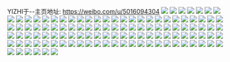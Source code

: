 YIZHI于--主页地址: https://weibo.com/u/5016094304 
![](https://wx4.sinaimg.cn/mw2000/005tt1gQly1h9fa48wzuwj30u0140gtf.jpg) 
![](https://wx4.sinaimg.cn/mw2000/005tt1gQly1h9fa47mmyvj30u0140n3i.jpg) 
![](https://wx4.sinaimg.cn/mw2000/005tt1gQly1h9fa4adredj30u01hc7fa.jpg) 
![](https://wx4.sinaimg.cn/mw2000/005tt1gQly1h9fa48al8lj30u02i41kx.jpg) 
![](https://wx4.sinaimg.cn/mw2000/005tt1gQly1h9fa49j1yvj30u01407ct.jpg) 
![](https://wx4.sinaimg.cn/mw2000/005tt1gQly1h9fa48nauoj30u0141dnd.jpg) 
![](https://wx4.sinaimg.cn/mw2000/005tt1gQly1h9fa49892oj30u0140dqu.jpg) 
![](https://wx4.sinaimg.cn/mw2000/005tt1gQly1h9fa47ccdhj30u01t3wp6.jpg) 
![](https://wx4.sinaimg.cn/mw2000/005tt1gQly1h9fa49yr8cj30u010wn8o.jpg) 
![](https://wx4.sinaimg.cn/mw2000/005tt1gQly1h6r46wpz4kj31400u00wz.jpg) 
![](https://wx4.sinaimg.cn/mw2000/005tt1gQly1h6r46xhugcj31cs0rfjzb.jpg) 
![](https://wx4.sinaimg.cn/mw2000/005tt1gQly1h6r46x8oz9j31400u0gwk.jpg) 
![](https://wx4.sinaimg.cn/mw2000/005tt1gQly1h6r46y04xsj30u01407hu.jpg) 
![](https://wx4.sinaimg.cn/mw2000/005tt1gQly1h6r46wzkcmj31400u0n72.jpg) 
![](https://wx4.sinaimg.cn/mw2000/005tt1gQly1h6r46wf7pqj30u012macd.jpg) 
![](https://wx4.sinaimg.cn/mw2000/005tt1gQly1h5ft3in0v6j312l0u0tex.jpg) 
![](https://wx4.sinaimg.cn/mw2000/005tt1gQly1h5ft3jxkp0j30u014012x.jpg) 
![](https://wx4.sinaimg.cn/mw2000/005tt1gQly1h2m1kj1uo0j30u01404bg.jpg) 
![](https://wx4.sinaimg.cn/mw2000/005tt1gQly1h1wjv9snpyj32c0340npe.jpg) 
![](https://wx4.sinaimg.cn/mw2000/005tt1gQly1h1wjv7r95vj33402c0e82.jpg) 
![](https://wx4.sinaimg.cn/mw2000/005tt1gQly1h1wjvjcfekj31o0280kjm.jpg) 
![](https://wx4.sinaimg.cn/mw2000/005tt1gQly1h1wjvh518dj31o0280npd.jpg) 
![](https://wx4.sinaimg.cn/mw2000/005tt1gQly1h1wjvdahgkj32c03401kz.jpg) 
![](https://wx4.sinaimg.cn/mw2000/005tt1gQly1h1wjvbg1bbj31o0280u0x.jpg) 
![](https://wx4.sinaimg.cn/mw2000/005tt1gQly1gzourtan3jj32bt2phkjn.jpg) 
![](https://wx4.sinaimg.cn/mw2000/005tt1gQly1gzous20usej32c0340u0z.jpg) 
![](https://wx4.sinaimg.cn/mw2000/005tt1gQly1gzous51708j31lk27zu0x.jpg) 
![](https://wx4.sinaimg.cn/mw2000/005tt1gQly1gzdfgw0rggj31o0280kjm.jpg) 
![](https://wx4.sinaimg.cn/mw2000/005tt1gQly1gzdfgtyk7ij32wt2c0b2c.jpg) 
![](https://wx4.sinaimg.cn/mw2000/005tt1gQly1gz9n3a6x4cj31nq2204qq.jpg) 
![](https://wx4.sinaimg.cn/mw2000/005tt1gQly1gz9n38bdyvj33402c01l0.jpg) 
![](https://wx4.sinaimg.cn/mw2000/005tt1gQly1gz9n3bw5ajj322s2b87wi.jpg) 
![](https://wx4.sinaimg.cn/mw2000/005tt1gQly1gz9n3fc43cj31o02801ky.jpg) 
![](https://wx4.sinaimg.cn/mw2000/005tt1gQly1gyem2fmqpmj31o0280x6p.jpg) 
![](https://wx4.sinaimg.cn/mw2000/005tt1gQly1gyem2m453zj32aw2xqx6q.jpg) 
![](https://wx4.sinaimg.cn/mw2000/005tt1gQly1gyem2efjspj31o02801ky.jpg) 
![](https://wx4.sinaimg.cn/mw2000/005tt1gQly1gyem2k91ntj32c03407wk.jpg) 
![](https://wx4.sinaimg.cn/mw2000/005tt1gQly1gyem2ru76hj32c0340kjn.jpg) 
![](https://wx4.sinaimg.cn/mw2000/005tt1gQly1gyem2hqhctj32c0340e83.jpg) 
![](https://wx4.sinaimg.cn/mw2000/005tt1gQly1gyem2op8bbj31o02807wi.jpg) 
![](https://wx4.sinaimg.cn/mw2000/005tt1gQly1gyem2n775gj31ho1zkhdt.jpg) 
![](https://wx4.sinaimg.cn/mw2000/005tt1gQly1gxyhbc3ya7j31xm21khdt.jpg) 
![](https://wx4.sinaimg.cn/mw2000/005tt1gQly1gxyhbilmx1j31o0280u0x.jpg) 
![](https://wx4.sinaimg.cn/mw2000/005tt1gQly1gxyhb5ia4dj33402c0hdw.jpg) 
![](https://wx4.sinaimg.cn/mw2000/005tt1gQly1gxyhbseo9uj31o0280npd.jpg) 
![](https://wx4.sinaimg.cn/mw2000/005tt1gQly1gut5a4r01pj60u01hckgl02.jpg) 
![](https://wx4.sinaimg.cn/mw2000/005tt1gQly1gut5a6a4crj62c0340qv802.jpg) 
![](https://wx4.sinaimg.cn/mw2000/005tt1gQly1gut5a496fej62c0340x6r02.jpg) 
![](https://wx4.sinaimg.cn/mw2000/005tt1gQly1gut5a7d2yqj31o02801ky.jpg) 
![](https://wx4.sinaimg.cn/mw2000/005tt1gQly1gu63kz3ewqj62c0340hdx02.jpg) 
![](https://wx4.sinaimg.cn/mw2000/005tt1gQly1gu63kjvpwuj61o0280x6p02.jpg) 
![](https://wx4.sinaimg.cn/mw2000/005tt1gQly1gu63l91htwj63402c0e8402.jpg) 
![](https://wx4.sinaimg.cn/mw2000/005tt1gQly1gu63la04crj60u014zdoa02.jpg) 
![](https://wx4.sinaimg.cn/mw2000/005tt1gQly1gu63ls6aihj62c0340u1102.jpg) 
![](https://wx4.sinaimg.cn/mw2000/005tt1gQly1gtvg0uub72j62801o07wi02.jpg) 
![](https://wx4.sinaimg.cn/mw2000/005tt1gQly1gstjw0t7k4j32ac340x6q.jpg) 
![](https://wx4.sinaimg.cn/mw2000/005tt1gQly1gstjw5n62rj32c0340x6p.jpg) 
![](https://wx4.sinaimg.cn/mw2000/005tt1gQly1gstjwapeylj32c0340b2c.jpg) 
![](https://wx4.sinaimg.cn/mw2000/005tt1gQly1gstjw2l570j31o0280e81.jpg) 
![](https://wx4.sinaimg.cn/mw2000/005tt1gQly1gstjwcrxx0j32c034xqv5.jpg) 
![](https://wx4.sinaimg.cn/mw2000/005tt1gQly1gstjw45bqyj31ho1zkhdt.jpg) 
![](https://wx4.sinaimg.cn/mw2000/005tt1gQly1gstjwerxwpj33402c0hdu.jpg) 
![](https://wx4.sinaimg.cn/mw2000/005tt1gQly1gstjwhj3bfj33402c0u0y.jpg) 
![](https://wx4.sinaimg.cn/mw2000/005tt1gQly1gstjvxulf5j31ho1zkkjm.jpg) 
![](https://wx4.sinaimg.cn/mw2000/005tt1gQgy1gpa3syxp2pj328o3404qq.jpg) 
![](https://wx4.sinaimg.cn/mw2000/005tt1gQgy1gpa3ss5mmsj323e2ruhdt.jpg) 
![](https://wx4.sinaimg.cn/mw2000/005tt1gQgy1gpa3stwxucj33402c0b2b.jpg) 
![](https://wx4.sinaimg.cn/mw2000/005tt1gQgy1gpa3suttxnj31un1amb1v.jpg) 
![](https://wx4.sinaimg.cn/mw2000/005tt1gQgy1gpa3sxh9joj32c0340kjm.jpg) 
![](https://wx4.sinaimg.cn/mw2000/005tt1gQgy1gpa3szfw6vj31400u0dqr.jpg) 
![](https://wx4.sinaimg.cn/mw2000/005tt1gQgy1gpa3sw618lj33402c07wi.jpg) 
![](https://wx4.sinaimg.cn/mw2000/005tt1gQgy1gpa3szvvslj31600tyh0b.jpg) 
![](https://wx4.sinaimg.cn/mw2000/005tt1gQly1gpbgcqbyzqj31o02804qp.jpg) 
![](https://wx4.sinaimg.cn/mw2000/005tt1gQly1gn74jnmp8cj326h26h7wk.jpg) 
![](https://wx4.sinaimg.cn/mw2000/005tt1gQly1gms29put2fj33402c07wk.jpg) 
![](https://wx4.sinaimg.cn/mw2000/005tt1gQly1gms29xlvbkj31ho1vzb2a.jpg) 
![](https://wx4.sinaimg.cn/mw2000/005tt1gQly1gm0f6ijqbrj31o02804qq.jpg) 
![](https://wx4.sinaimg.cn/mw2000/005tt1gQly1gm0f78xjvnj333z25ix6r.jpg) 
![](https://wx4.sinaimg.cn/mw2000/005tt1gQly1gm0f6p2tyej31o02801ky.jpg) 
![](https://wx4.sinaimg.cn/mw2000/005tt1gQly1gm0f76su5ij30qw14l7bi.jpg) 
![](https://wx4.sinaimg.cn/mw2000/005tt1gQly1gj1x6kbdj1j31o0280x6p.jpg) 
![](https://wx4.sinaimg.cn/mw2000/005tt1gQly1gj1x6mth5nj31o0280x6p.jpg) 
![](https://wx4.sinaimg.cn/mw2000/005tt1gQly1giere8l76zj31o0280b29.jpg) 
![](https://wx4.sinaimg.cn/mw2000/005tt1gQly1ghzubg337sj30u0140ae6.jpg) 
![](https://wx4.sinaimg.cn/mw2000/005tt1gQgy1ggim5gmof9j31400u0dt9.jpg) 
![](https://wx4.sinaimg.cn/mw2000/005tt1gQgy1ggim5ha6xij31400u0qkk.jpg) 
![](https://wx4.sinaimg.cn/mw2000/005tt1gQgy1ggim5lmuy7j30u0140154.jpg) 
![](https://wx4.sinaimg.cn/mw2000/005tt1gQgy1ggim5irh52j30u0140wpc.jpg) 
![](https://wx4.sinaimg.cn/mw2000/005tt1gQgy1ggim5ht396j30u0140k90.jpg) 
![](https://wx4.sinaimg.cn/mw2000/005tt1gQgy1ggim5je0nvj30u01biwuc.jpg) 
![](https://wx4.sinaimg.cn/mw2000/005tt1gQly1gfuihntj91j30u014016h.jpg) 
![](https://wx4.sinaimg.cn/mw2000/005tt1gQly1gfuihk8ycmj30u0140q9q.jpg) 
![](https://wx4.sinaimg.cn/mw2000/005tt1gQly1geveln2elqj30u0140n92.jpg) 
![](https://wx4.sinaimg.cn/mw2000/005tt1gQly1gevelosopzj30u014012k.jpg) 
![](https://wx4.sinaimg.cn/mw2000/005tt1gQly1gevelr69pnj30u00vdtjx.jpg) 
![](https://wx4.sinaimg.cn/mw2000/005tt1gQly1gevelo4s1aj30u0140k6k.jpg) 
![](https://wx4.sinaimg.cn/mw2000/005tt1gQly1gevelnetocj30u012t14j.jpg) 
![](https://wx4.sinaimg.cn/mw2000/005tt1gQly1gevelnrgf3j30u0140k60.jpg) 
![](https://wx4.sinaimg.cn/mw2000/005tt1gQly1gevelqcfdij30n043xnpd.jpg) 
![](https://wx4.sinaimg.cn/mw2000/005tt1gQly1gevelogjvvj30u014018c.jpg) 
![](https://wx4.sinaimg.cn/mw2000/005tt1gQly1gfuioou703j30u0140ds2.jpg) 
![](https://wx4.sinaimg.cn/mw2000/005tt1gQly1gc49kc6pngj31o0280hdt.jpg) 
![](https://wx4.sinaimg.cn/mw2000/005tt1gQly1gbtocwbxdjj30ty0ygnpd.jpg) 
![](https://wx4.sinaimg.cn/mw2000/005tt1gQly1gbtof9k77uj30u00u01kx.jpg) 
![](https://wx4.sinaimg.cn/mw2000/005tt1gQly1gbtof3ws3mj31400u07wi.jpg) 
![](https://wx4.sinaimg.cn/mw2000/005tt1gQly1gbtogr5ozwj31400u0b2a.jpg) 
![](https://wx4.sinaimg.cn/mw2000/005tt1gQly1gbtog4xab1j30u00u07wh.jpg) 
![](https://wx4.sinaimg.cn/mw2000/005tt1gQly1gbtofhb3ncj31400u04qq.jpg) 
![](https://wx4.sinaimg.cn/mw2000/005tt1gQly1gbtogtncqoj31400u0npd.jpg) 
![](https://wx4.sinaimg.cn/mw2000/005tt1gQly1gbtogwvqk3j30u00u01ky.jpg) 
![](https://wx4.sinaimg.cn/mw2000/005tt1gQly1gbtoenh8gej31340tyu0x.jpg) 
![](https://wx4.sinaimg.cn/mw2000/005tt1gQly1g7l8qrdznhj31o02yonpd.jpg) 
![](https://wx4.sinaimg.cn/mw2000/005tt1gQly1gbzlk5e1soj32c03407wi.jpg) 
